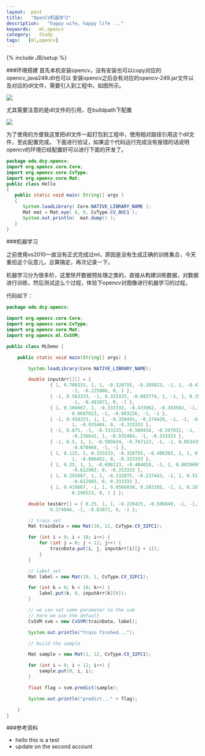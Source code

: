 ```yaml
---
layout:  post
title:   "OpenCV机器学习"
description:   "happy wife, happy life ..."
keywords:   ml,opencv
category:   Study
tags:   [ml,opencv] 
---
```



{% include JB/setup %}

###环境搭建
首先本机安装opencv，没有安装也可以copy对应的opencv_java249.dll也可以
安装opencv之后会有对应的opencv-249.jar文件以及对应的dll文件，需要引入到工程中。如图所示。

![](http://needpp.qiniudn.com/2014/12/28/4ceb8482-8e60-11e4-a385-f23c9156bf7b.png)


尤其需要注意的是dll文件的引用，在buildpath下配置

![](http://needpp.qiniudn.com/2014/12/28/4d2c1c4a-8e60-11e4-a385-f23c9156bf7b.png)


为了使用的方便我这里把dll文件一起打包到工程中，使用相对路径引用这个dll文件，至此配置完成。
下面进行验证，如果这个代码运行完成没有报错的话说明opencv的环境已经配置好可以进行下面的开发了。

```java
package edu.dcy.opencv;
import org.opencv.core.Core;
import org.opencv.core.CvType;
import org.opencv.core.Mat;
public class Hello
{
   public static void main( String[] args )
   {
      System.loadLibrary( Core.NATIVE_LIBRARY_NAME );
      Mat mat = Mat.eye( 8, 8, CvType.CV_8UC1 );
      System.out.println(  mat.dump() );
   }
}
```

###机器学习

之前使用vs2010一直没有正式完成过ml，原因是没有生成正确的训练集合，今天重拾这个玩意儿，总算搞定，再次记录一下。

机器学习分为很多阶，这里除开数据预处理之类的，直接从构建训练数据，对数据进行训练，然后测试这么个过程，体验下opencv对图像进行机器学习的过程。

代码如下：

```java
package edu.dcy.opencv;

import org.opencv.core.Core;
import org.opencv.core.CvType;
import org.opencv.core.Mat;
import org.opencv.ml.CvSVM;

public class MLDemo {

	public static void main(String[] args) {

		System.loadLibrary(Core.NATIVE_LIBRARY_NAME);

		double inputArr[][] = {
				{ 1, 0.708333, 1, 1, -0.320755, -0.105023, -1, 1, -0.419847,
						-1, -0.225806, 0, 1 },
				{ -1, 0.583333, -1, 0.333333, -0.603774, 1, -1, 1, 0.358779,
						-1, -0.483871, 0, -1 },
				{ 1, 0.166667, 1, -0.333333, -0.433962, -0.383562, -1, -1,
						0.0687023, -1, -0.903226, -1, -1 },
				{ -1, 0.458333, 1, 1, -0.358491, -0.374429, -1, -1, -0.480916,
						1, -0.935484, 0, -0.333333 },
				{ -1, 0.875, -1, -0.333333, -0.509434, -0.347032, -1, 1,
						-0.236641, 1, -0.935484, -1, -0.333333 },
				{ -1, 0.5, 1, 1, -0.509434, -0.767123, -1, -1, 0.0534351, -1,
						-0.870968, -1, -1 },
				{ 1, 0.125, 1, 0.333333, -0.320755, -0.406393, 1, 1, 0.0839695,
						1, -0.806452, 0, -0.333333 },
				{ 1, 0.25, 1, 1, -0.698113, -0.484018, -1, 1, 0.0839695, 1,
						-0.612903, 0, -0.333333 },
				{ 1, 0.291667, 1, 1, -0.132075, -0.237443, -1, 1, 0.51145, -1,
						-0.612903, 0, 0.333333 },
				{ 1, 0.416667, -1, 1, 0.0566038, 0.283105, -1, 1, 0.267176, -1,
						0.290323, 0, 1 } };

		double testArr[] = { 0.25, 1, 1, -0.226415, -0.506849, -1, -1,
				0.374046, -1, -0.83871, 0, -1 };

		// train set
		Mat trainData = new Mat(10, 12, CvType.CV_32FC1);

		for (int i = 0; i < 10; i++) {
			for (int j = 0; j < 12; j++) {
				trainData.put(i, j, inputArr[i][j + 1]);
			}
		}

		// label set
		Mat label = new Mat(10, 1, CvType.CV_32FC1);

		for (int k = 0; k < 10; k++) {
			label.put(k, 0, inputArr[k][0]);
		}

		// we can set some paramater to the svm
		// here we use the default
		CvSVM svm = new CvSVM(trainData, label);

		System.out.println("train finshed...");

		// build the sample

		Mat sample = new Mat(1, 12, CvType.CV_32FC1);

		for (int i = 0; i < 12; i++) {
			sample.put(0, i, i);
		}

		float flag = svm.predict(sample);

		System.out.println("predict..." + flag);

	}
}
```


###参考资料
- hello this is a test 
- update on the second account

